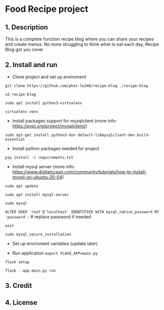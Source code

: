 # Food Recipe project

## 1. Description
This is a complete function recipe blog where you can share your recipes and create menus. No more struggling to think what to eat each day, Recipe Blog got you cover

## 2. Install and run
- Clone project and set up enviroment

`git clone https://github.com/phat-le248/recipe-blog ./recipe-blog`

`cd recipe-blog`

`sudo apt install python3-virtualenv`

`virtualenv venv`

- Install packages support for mysqlclient (more info: https://pypi.org/project/mysqlclient/)

`sudo apt-get install python3-dev default-libmysqlclient-dev build-essential`

- Install python packages needed for project

`pip install -r requirements.txt`

- Install mysql server (more info: https://www.digitalocean.com/community/tutorials/how-to-install-mysql-on-ubuntu-20-04)

`sudo apt update`

`sudo apt install mysql-server`

`sudo mysql`

`ALTER USER 'root'@'localhost' IDENTIFIED WITH mysql_native_password BY 'password';` # replace password if needed

`exit`

`sudo mysql_secure_installation`

- Set up enviroment variables (update later)

- Run application
`export FLASK_APP=main.py`

`flask setup`

`flask --app main.py run`

## 3. Credit

## 4. License
